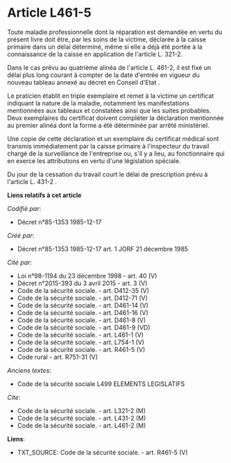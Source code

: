 # Article L461-5

Toute maladie professionnelle dont la réparation est demandée en vertu du présent livre doit être, par les soins de la
victime, déclarée à la caisse primaire dans un délai déterminé, même si elle a déjà été portée à la connaissance de la caisse
en application de l'article L. 321-2.

Dans le cas prévu au quatrième alinéa de l'article L. 461-2, il est fixé un délai plus long courant à compter de la date
d'entrée en vigueur du nouveau tableau annexé au décret en Conseil d'Etat . 

Le praticien établit en triple exemplaire et remet à la victime un certificat indiquant la nature de la maladie, notamment
les manifestations mentionnées aux tableaux et constatées ainsi que les suites probables. Deux exemplaires du certificat
doivent compléter la déclaration mentionnée au premier alinéa dont la forme a été déterminée par arrêté ministériel. 

Une copie de cette déclaration et un exemplaire du certificat médical sont transmis immédiatement par la caisse primaire à
l'inspecteur du travail chargé de la surveillance de l'entreprise ou, s'il y a lieu, au fonctionnaire qui en exerce les
attributions en vertu d'une législation spéciale. 

Du jour de la cessation du travail court le délai de prescription prévu à l'article L. 431-2 .

**Liens relatifs à cet article**

_Codifié par_:

  - Décret n°85-1353 1985-12-17

_Créé par_:

  - Décret n°85-1353 1985-12-17 art. 1 JORF 21 décembre 1985

_Cité par_:

  - Loi n°98-1194 du 23 décembre 1998 - art. 40 (V)
  - Décret n°2015-393 du 3 avril 2015 - art. 3 (V)
  - Code de la sécurité sociale. - art. D412-35 (V)
  - Code de la sécurité sociale. - art. D412-71 (V)
  - Code de la sécurité sociale. - art. D461-14 (V)
  - Code de la sécurité sociale. - art. D461-16 (V)
  - Code de la sécurité sociale. - art. D461-8 (V)
  - Code de la sécurité sociale. - art. D461-9 (VD)
  - Code de la sécurité sociale. - art. L461-1 (V)
  - Code de la sécurité sociale. - art. L754-1 (V)
  - Code de la sécurité sociale. - art. R461-5 (V)
  - Code rural - art. R751-31 (V)

_Anciens textes_:

  - Code de la sécurité sociale L499 ELEMENTS LEGISLATIFS

_Cite_:

  - Code de la sécurité sociale. - art. L321-2 (M)
  - Code de la sécurité sociale. - art. L431-2 (M)
  - Code de la sécurité sociale. - art. L461-2 (M)

**Liens**:

  - TXT_SOURCE: Code de la sécurité sociale. - art. R461-5 (V)
